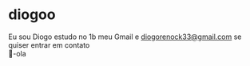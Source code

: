 # diogoo
Eu sou Diogo estudo no 1b meu Gmail e diogorenock33@gmail.com se quiser entrar em contato  
🤯-ola
